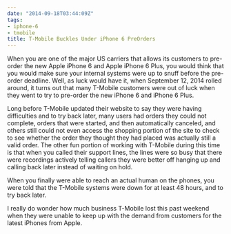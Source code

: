 ```yaml
---
date: "2014-09-18T03:44:09Z"
tags:
- iphone-6
- tmobile
title: T-Mobile Buckles Under iPhone 6 PreOrders
---
```


When you are one of the major US carriers that allows its customers to pre-order the new Apple iPhone 6 and Apple iPhone 6 Plus, you would think that you would make sure your internal systems were up to snuff before the pre-order deadline. Well, as luck would have it, when September 12, 2014 rolled around, it turns out that many T-Mobile customers were out of luck when they went to try to pre-order the new iPhone 6 and iPhone 6 Plus.

Long before T-Mobile updated their website to say they were having difficulties and to try back later, many users had orders they could not complete, orders that were started, and then automatically canceled, and others still could not even access the shopping portion of the site to check to see whether the order they thought they had placed was actually still a valid order. The other fun portion of working with T-Mobile during this time is that when you called their support lines, the lines were so busy that there were recordings actively telling callers they were better off hanging up and calling back later instead of waiting on hold.

When you finally were able to reach an actual human on the phones, you were told that the T-Mobile systems were down for at least 48 hours, and to try back later.

I really do wonder how much business T-Mobile lost this past weekend when they were unable to keep up with the demand from customers for the latest iPhones from Apple.